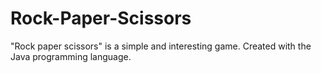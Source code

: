 # Rock-Paper-Scissors
"Rock paper scissors" is a simple and interesting game. Created with the Java programming language.

